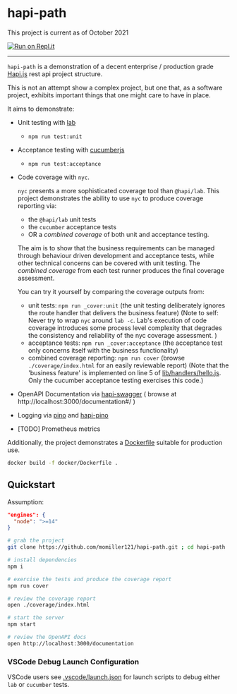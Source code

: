 # hapi-path

This project is current as of October 2021

[![Run on Repl.it](https://repl.it/badge/github/momiller121/hapi-path)](https://repl.it/github/momiller121/hapi-path)

---

`hapi-path` is a demonstration of a decent enterprise / production grade [Hapi.js](https://hapi.dev) rest api project structure.

This is not an attempt show a complex project, but one that, as a software project, exhibits
important things that one might care to have in place.

It aims to demonstrate:

- Unit testing with [lab](https://hapi.dev/tutorials/testing/?lang=en_US)
  - `npm run test:unit`
- Acceptance testing with [cucumberjs](https://github.com/cucumber/cucumber-js)
  - `npm run test:acceptance`
- Code coverage with `nyc`.

  `nyc` presents a more sophisticated coverage tool than `@hapi/lab`. This project demonstrates
  the ability to use `nyc` to produce coverage reporting via:
  - the `@hapi/lab` unit tests
  - the `cucumber` acceptance tests
  - OR a *combined coverage* of both unit and acceptance testing.

  The aim is to show that the business requirements can be managed through behaviour driven development
  and acceptance tests, while other technical concerns can be covered with unit testing. The *combined
  coverage* from each test runner produces the final coverage assessment.

  You can try it yourself by comparing the coverage outputs from:
  - unit tests: `npm run _cover:unit` (the unit testing deliberately ignores the route handler that delivers the business feature) (Note to self: Never try to wrap `nyc` around `lab -c`. Lab's execution of code coverage introduces some process level complexity that degrades the consistency and reliability of the nyc coverage assessment. )
  - acceptance tests: `npm run _cover:acceptance` (the acceptance test only concerns itself with the business functionality)
  - combined coverage reporting: `npm run cover` (browse `./coverage/index.html` for an easily reviewable report) (Note that the 'business feature' is implemented on line 5 of [lib/handlers/hello.js](lib/handlers/hello.js). Only the cucumber acceptance testing exercises this code.)

- OpenAPI Documentation via [hapi-swagger](https://github.com/glennjones/hapi-swagger) ( browse at http://localhost:3000/documentation#/ )
- Logging via [pino](https://github.com/pinojs/pino) and [hapi-pino](https://github.com/pinojs/hapi-pino)
- [TODO] Prometheus metrics

Additionally, the project demonstrates a [Dockerfile](./docker/Dockerfile) suitable for production use.

```sh
docker build -f docker/Dockerfile .
```

## Quickstart

Assumption:

```json
"engines": {
  "node": ">=14"
}
```

```sh
# grab the project
git clone https://github.com/momiller121/hapi-path.git ; cd hapi-path

# install dependencies
npm i

# exercise the tests and produce the coverage report
npm run cover

# review the coverage report
open ./coverage/index.html

# start the server
npm start

# review the OpenAPI docs
open http://localhost:3000/documentation

```

### VSCode Debug Launch Configuration

VSCode users see [.vscode/launch.json](.vscode/launch.json) for launch scripts to debug either `lab` or `cucumber` tests.
